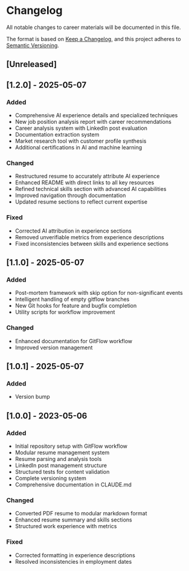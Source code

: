# Changelog

All notable changes to career materials will be documented in this file.

The format is based on [Keep a Changelog](https://keepachangelog.com/en/1.0.0/),
and this project adheres to [Semantic Versioning](https://semver.org/spec/v2.0.0.html).

## [Unreleased]

## [1.2.0] - 2025-05-07
### Added
- Comprehensive AI experience details and specialized techniques
- New job position analysis report with career recommendations
- Career analysis system with LinkedIn post evaluation
- Documentation extraction system
- Market research tool with customer profile synthesis
- Additional certifications in AI and machine learning

### Changed
- Restructured resume to accurately attribute AI experience
- Enhanced README with direct links to all key resources
- Refined technical skills section with advanced AI capabilities
- Improved navigation through documentation
- Updated resume sections to reflect current expertise

### Fixed
- Corrected AI attribution in experience sections
- Removed unverifiable metrics from experience descriptions
- Fixed inconsistencies between skills and experience sections


## [1.1.0] - 2025-05-07
### Added
- Post-mortem framework with skip option for non-significant events
- Intelligent handling of empty gitflow branches
- New Git hooks for feature and bugfix completion
- Utility scripts for workflow improvement

### Changed
- Enhanced documentation for GitFlow workflow
- Improved version management


## [1.0.1] - 2025-05-07
### Added
- Version bump


## [1.0.0] - 2023-05-06
### Added
- Initial repository setup with GitFlow workflow
- Modular resume management system
- Resume parsing and analysis tools
- LinkedIn post management structure
- Structured tests for content validation
- Complete versioning system
- Comprehensive documentation in CLAUDE.md

### Changed
- Converted PDF resume to modular markdown format
- Enhanced resume summary and skills sections
- Structured work experience with metrics

### Fixed
- Corrected formatting in experience descriptions
- Resolved inconsistencies in employment dates